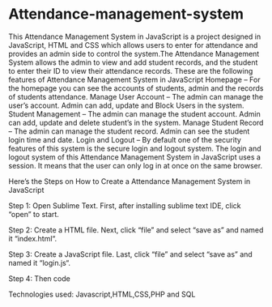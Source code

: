 # Attendance-management-system

This Attendance Management System in JavaScript is a project designed in JavaScript, HTML and CSS which allows users to enter for attendance and provides an admin side to control the system.The Attendance Management System allows the admin to view and add student records, and the student to enter their ID to view their attendance records.
These are the following features of Attendance Management System in JavaScript
Homepage – For the homepage you can see the accounts of students, admin and the records of students attendance.
Manage User Account – The admin can manage the user’s account. Admin can add, update and Block Users in the system.
Student Management – The admin can manage the student account. Admin can add, update and delete student’s in the system.
Manage Student Record – The admin can manage the student record. Admin can see the student login time and date.
Login and Logout – By default one of the security features of this system is the secure login and logout system. The login and logout system of this Attendance Management System in JavaScript uses a session. It means that the user can only log in at once on the same browser.

Here’s the Steps on How to Create a Attendance Management System in JavaScript

Step 1: Open Sublime Text.
First, after installing sublime text IDE, click “open” to start.

Step 2: Create a HTML file.
Next, click “file” and select “save as” and named it “index.html“.

Step 3: Create a JavaScript file.
Last, click “file” and select “save as” and named it “login.js“.

Step 4: Then code

Technologies used: Javascript,HTML,CSS,PHP and SQL
